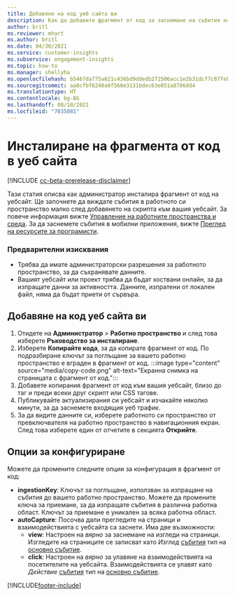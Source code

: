 ```yaml
---
title: Добавяне на код уеб сайта ви
description: Как да добавите фрагмент от код за заснемане на събития на вашия уебсайт.
author: britl
ms.reviewer: mhart
ms.author: britl
ms.date: 04/30/2021
ms.service: customer-insights
ms.subservice: engagement-insights
ms.topic: how-to
ms.manager: shellyha
ms.openlocfilehash: b5467da775a621c436bd9ddedb272506acc1e2b31dcf7c87feb5dd11e2daae2b
ms.sourcegitcommit: aa0cfbf6240a9f560e3131bdec63e051a8786dd4
ms.translationtype: HT
ms.contentlocale: bg-BG
ms.lasthandoff: 08/10/2021
ms.locfileid: "7035081"
---
```

# <a name="install-the-code-snippet-on-a-website"></a>Инсталиране на фрагмента от код в уеб сайта

[!INCLUDE [cc-beta-prerelease-disclaimer](includes/cc-beta-prerelease-disclaimer.md)]

Тази статия описва как администратор инсталира фрагмент от код на уебсайт. Ще започнете да виждате събития в работното си пространство малко след добавянето на скрипта към вашия уебсайт. За повече информация вижте [Управление на работните пространства и среда](manage-environments-workspaces.md). За да заснемете събития в мобилни приложения, вижте [Преглед на ресурсите за програмисти](developer-resources.md).


### <a name="prerequisites"></a>Предварителни изисквания

* Трябва да имате администраторски разрешения за работното пространство, за да съхранявате данните.
* Вашият уебсайт или проект трябва да бъдат хоствани онлайн, за да изпращате данни за активността. Данните, изпратени от локален файл, няма да бъдат приети от сървъра.


## <a name="add-code-to-your-website"></a>Добавяне на код уеб сайта ви
1.  Отидете на **Администратор** > **Работно пространство** и след това изберете **Ръководство за инсталиране**.
1. Изберете **Копирайте кода**, за да копирате фрагмент от код. По подразбиране ключът за поглъщане за вашето работно пространство е вграден в фрагмент от код.
:::image type="content" source="media/copy-code.png" alt-text="Екранна снимка на страницата с фрагмент от код.":::
3. Добавете копирания фрагмент от код към вашия уебсайт, близо до <head> таг и преди всеки друг скрипт или CSS тагове.
4.  Публикувайте актуализирания си уебсайт и изчакайте няколко минути, за да заснемете входящия уеб трафик.
5.  За да видите данните си, изберете работното си пространство от превключвателя на работно пространство в навигационния екран. След това изберете един от отчетите в секцията **Открийте**.

## <a name="configuration-options"></a>Опции за конфигуриране

Можете да промените следните опции за конфигурация в фрагмент от код:

- **ingestionKey**: Ключът за поглъщане, използван за изпращане на събития до вашето работно пространство. Можете да промените ключа за приемане, за да изпращате събития в различна работна област. Ключът за приемане е уникален за всяка работна област. 
- **autoCapture**: Посочва дали прегледите на страници и взаимодействията с уебсайта са заснети. Има две възможности:
    - **view**: Настроен на *вярно* за заснемане на изгледи на страници. Изгледите на страниците се записват като *Изглед* [събития](glossary.md#event) тип на [основно събитие](glossary.md#base-event).
    - **click**: Настроен на *вярно* за улавяне на взаимодействията на посетителите на уебсайта. Взаимодействията се улавят като *Действие* [събития](glossary.md#event) тип на [основно събитие](glossary.md#base-event).

[!INCLUDE[footer-include](../includes/footer-banner.md)]
